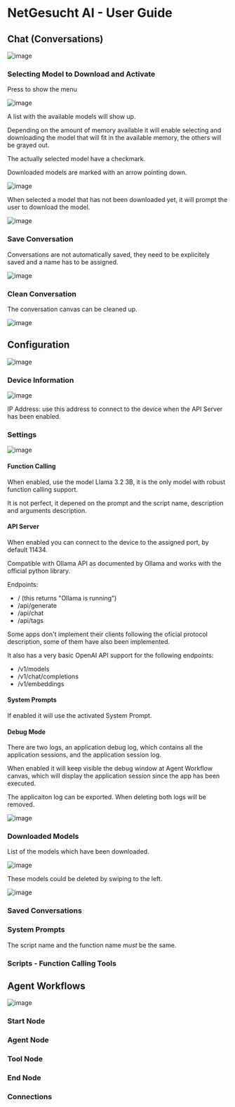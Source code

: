 
# NetGesucht AI - User Guide

## Chat (Conversations)

![image](images/chat.png)

### Selecting Model to Download and Activate

Press to show the menu

![image](images/select_model_popup.png)

A list with the available models will show up.

Depending on the amount of memory available it will enable selecting and downloading the model that will fit in the available memory, the others will be grayed out.

The actually selected model have a checkmark.

Downloaded models are marked with an arrow pointing down.

![image](images/select_model.png)

When selected a model that has not been downloaded yet, it will prompt the user to download the model.

![image](images/select_model_download.png)

### Save Conversation

Conversations are not automatically saved, they need to be explicitely saved and a name has to be assigned.

![image](images/conversation_save.png)

### Clean Conversation

The conversation canvas can be cleaned up.

![image](images/conversation_delete.png)

## Configuration

![image](images/configuration.png)

### Device Information

![image](images/device_information.png)

IP Address: use this address to connect to the device when the API Server has been enabled.

### Settings

![image](images/settings.png)

#### Function Calling

When enabled, use the model Llama 3.2 3B, it is the only model with robust function calling support. 

It is not perfect, it depened on the prompt and the script name, description and arguments description.

#### API Server

When enabled you can connect to the device to the assigned port, by default 11434.

Compatible with Ollama API as documented by Ollama and works with the official python library. 

Endpoints:

 - / (this returns "Ollama is running")
 - /api/generate
 - /api/chat
 - /api/tags

Some apps don't implement their clients following the oficial protocol description, some of them have also been implemented.

It also has a very basic OpenAI API support for the following endpoints:

- /v1/models
- /v1/chat/completions
- /v1/embeddings

#### System Prompts

If enabled it will use the activated System Prompt.

#### Debug Mode

There are two logs, an application debug log, which contains all the application sessions, and the application session log.

When enabled it will keep visible the debug window at Agent Workflow canvas, which will display the application session since the app has been executed.

The applicaiton log can be exported. When deleting both logs will be removed.

![image](images/debug_logs_options.png)

### Downloaded Models

List of the models which have been downloaded.

![image](images/downloaded_models.png)

These models could be deleted by swiping to the left.

![image](images/delete_model.png)

### Saved Conversations

### System Prompts

The script name and the function name *must* be the same.

### Scripts - Function Calling Tools

## Agent Workflows

![image](images/agent_workflows.png)

### Start Node

### Agent Node

### Tool Node

### End Node

### Connections

